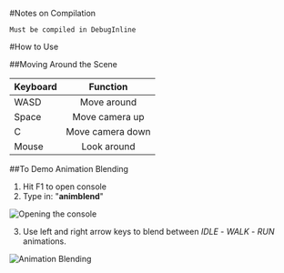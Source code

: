 #Notes on Compilation

	Must be compiled in DebugInline

#How to Use

##Moving Around the Scene
	
| Keyboard      | Function         |
| ------------- | :--------------: |
| WASD          | Move around      |
| Space         | Move camera up   |
| C             | Move camera down |
| Mouse         | Look around      |

##To Demo Animation Blending

1. Hit F1 to open console
2. Type in: "**animblend**"

![Opening the console](http://i.imgur.com/XDMkCXh.png "Opening the Console")

3. Use left and right arrow keys to blend between *IDLE* - *WALK* - *RUN* animations.

![Animation Blending](http://i.imgur.com/X8pdpUS.png "Animation Blending")
